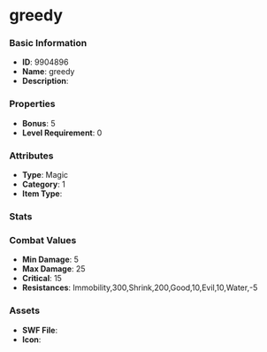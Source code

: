# greedy



### Basic Information

- **ID**: 9904896
- **Name**: greedy
- **Description**: 

### Properties

- **Bonus**: 5
- **Level Requirement**: 0

### Attributes

- **Type**: Magic
- **Category**: 1
- **Item Type**: 

### Stats


### Combat Values

- **Min Damage**: 5
- **Max Damage**: 25
- **Critical**: 15
- **Resistances**: Immobility,300,Shrink,200,Good,10,Evil,10,Water,-5

### Assets

- **SWF File**: 
- **Icon**: 

